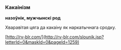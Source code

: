 ### Какаінізм
**назоўнік, мужчынскі род**

Хваравітая цяга да какаіну як наркатычнага сродку.

<a rel="author">[http://rv-blr.com/](http://rv-blr.com/slounik.jsp?letterId=0&maskId=0&pageId=1259)</a>
